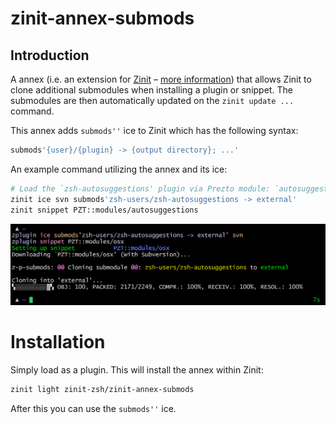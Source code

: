 # zinit-annex-submods

## Introduction

A annex (i.e. an extension for [Zinit](https://github.com/zdharma-continuum/zinit) –
[more information](https://zdharma-continuum.github.io/zinit/wiki/Annexes/)) that allows Zinit to
clone additional submodules when installing a plugin or snippet. The submodules are then
automatically updated on the `zinit update ...` command.

This annex adds `submods''` ice to Zinit which has the following syntax:

```zsh
submods'{user}/{plugin} -> {output directory}; ...'
```

An example command utilizing the annex and its ice:

```zsh
# Load the `zsh-autosuggestions' plugin via Prezto module: `autosuggestions'
zinit ice svn submods'zsh-users/zsh-autosuggestions -> external'
zinit snippet PZT::modules/autosuggestions
```

![screenshot](./images/screenshot.png)

# Installation

Simply load as a plugin. This will install the annex within Zinit:

```zsh
zinit light zinit-zsh/zinit-annex-submods
```

After this you can use the `submods''` ice.

<!-- vim:set tw=85: -->
